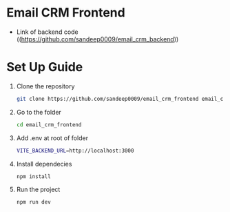 # Email CRM Frontend



- Link of backend code  ((https://github.com/sandeep0009/email_crm_backend)) 


# Set Up Guide 

1. Clone the repository
   ```bash
   git clone https://github.com/sandeep0009/email_crm_frontend email_crm_frontend
   ```
2. Go to the folder
   ```bash
   cd email_crm_frontend
   ```
3. Add .env at root of folder
   ```bash
   VITE_BACKEND_URL=http://localhost:3000
   ```

4. Install dependecies
   ```bash
   npm install
   ```
5. Run the project
   ```bash
   npm run dev
   ```
   
